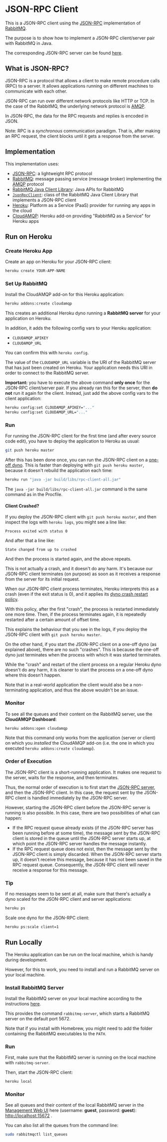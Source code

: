 # JSON-RPC Client

This is a JSON-RPC client using the [JSON-RPC](http://www.jsonrpc.org/) implementation of [RabbitMQ](http://www.rabbitmq.com/).

The purpose is to show how to implement a JSON-RPC client/server pair with RabbitMQ in Java.

The corresponding JSON-RPC server can be found [here](https://github.com/weibeld/JSON-RPC-Server-Heroku).

## What is JSON-RPC?

JSON-RPC is a protocol that allows a client to make remote procedure calls (RPC) to a server. It allows applications running on different machines to communicate with each other.

JSON-RPC can run over different network protocols like HTTP or TCP. In the case of the RabbitMQ, the underlying network protocol is [AMQP](https://www.amqp.org/).

In JSON-RPC, the data for the RPC requests and replies is encoded in JSON.

Note: RPC is a *synchronous* communication paradigm. That is, after making an RPC request, the client blocks until it gets a response from the server.

## Implementation

This implementation uses:

- [JSON-RPC](http://www.jsonrpc.org/): a lightweight RPC protocol
- [RabbitMQ](http://www.rabbitmq.com/): message passing service (message broker) implementing the [AMQP](https://www.amqp.org/) protocol
- [RabbitMQ Java Client Library](http://www.rabbitmq.com/java-client.html): Java APIs for RabbitMQ
- [`JsonRpcClient`](http://www.rabbitmq.com/releases/rabbitmq-java-client/current-javadoc/com/rabbitmq/tools/jsonrpc/JsonRpcClient.html): class of the RabbitMQ Java Client Library that implements a JSON-RPC client
- [Heroku](http://heroku.com): Platform as a Service (PaaS) provider for running any apps in the cloud
- [CloudAMQP](https://elements.heroku.com/addons/cloudamqp): Heroku add-on providing "RabbitMQ as a Service" for Heroku apps

## Run on Heroku

### Create Heroku App

Create an app on Heroku for your JSON-RPC client:

~~~bash
heroku create YOUR-APP-NAME
~~~

### Set Up RabbitMQ

Install the CloudAMQP add-on for this Heroku application:

~~~bash
heroku addons:create cloudamqp
~~~

This creates an additional Heroku dyno running a **RabbitMQ server** for your application on Heroku.

In addition, it adds the following config vars to your Heroku application:

- `CLOUDAMQP_APIKEY`
- `CLOUDAMQP_URL`

You can confirm this with `heroku config`.

The value of the `CLOUDAMQP_URL` variable is the URI of the RabbitMQ server that has just been created on Heroku. Your application needs this URI in order to connect to the RabbitMQ server.

**Important:** you have to execute the above command **only once** for the JSON-RPC client/server pair. If you already ran this for the server, then **do not** run it again for the client. Instead, just add the above config vars to the client application:

~~~bash
heroku config:set CLOUDAMQP_APIKEY="..."
heroku config:set CLOUDAMQP_URL="..."
~~~

### Run

For running the JSON-RPC client for the first time (and after every source code edit), you have to deploy the application to Heroku as usual: 

~~~bash
git push heroku master
~~~

After this has been done once, you can run the JSON-RPC client on a [one-off dyno](https://devcenter.heroku.com/articles/one-off-dynos). This is faster than deploying with `git push heroku master`, because it doesn't rebuild the application each time:

~~~bash
heroku run "java -jar build/libs/rpc-client-all.jar"
~~~

The `java -jar build/libs/rpc-client-all.jar` command is the same command as in the Procfile.

#### Client Crashed?

If you deploy the JSON-RPC client with `git push heroku master`, and then inspect the logs with `heroku logs`, you might see a line like:

~~~
Process exited with status 0
~~~

And after that a line like:

~~~
State changed from up to crashed
~~~

And then the process is started again, and the above repeats.

This is not actually a crash, and it doesn't do any harm. It's because our JSON-RPC client terminates (on purpose) as soon as it receives a response from the server for its initial request.

When our JSON-RPC client process terminates, Heroku interprets this as a crash (even if the exit status is 0), and it applies its [dyno crash restart policy](https://devcenter.heroku.com/articles/dynos#dyno-crash-restart-policy).

With this policy, after the first "crash", the process is restarted immediately one more time. Then, if the process terminates again, it is repeatedly restarted after a certain amount of offset time.

This explains the behaviour that you see in the logs, if you deploy the JSON-RPC client with `git push heroku master`.

On the other hand, if you start the JSON-RPC client on a one-off dyno (as explained above), there are no such "crashes". This is because the one-off dyno just terminates when the process with which it was started terminates.

While the "crash" and restart of the client process on a regular Heroku dyno doesn't do any harm, it is cleaner to start the process on a one-off dyno where this doesn't happen.

Note that in a real-world application the client would also be a non-terminating application, and thus the above wouldn't be an issue.

### Monitor

To see all the queues and their content on the RabbitMQ server, use the **CloudAMQP Dashboard**:

~~~bash
heroku addons:open cloudamqp
~~~

Note that this command only works from the application (server or client) on which you *installed* the CloudAMQP add-on (i.e. the one in which you executed `heroku addons:create cloudamqp`).

### Order of Execution

The JSON-RPC client is a short-running application. It makes one request to the server, waits for the response, and then terminates. 

Thus, the normal order of execution is to first start the [JSON-RPC server](https://github.com/weibeld/JSON-RPC-Server-Heroku), and then the JSON-RPC client. In this case, the request sent by the JSON-RPC client is handled immediately by the JSON-RPC server.

However, starting the JSON-RPC client before the JSON-RPC server is running is also possible. In this case, there are two possibilities of what can happen:

- If the RPC request queue already exists (if the JSON-RPC server has been running before at some time), the message sent by the JSON-RPC client is stored in the queue until the JSON-RPC server starts up, at which point the JSON-RPC server handles the message instantly.
- If the RPC request queue does not exist, then the message sent by the JSON-RPC client is simply discarded. When the JSON-RPC server starts up, it doesn't receive this message, because it has not been saved in the RPC request queue. Consequently, the JSON-RPC client will never receive a response for this message.


### Tip

If no messages seem to be sent at all, make sure that there's actually a dyno scaled for the JSON-RPC client and server applications:

~~~bash
heroku ps
~~~~

Scale one dyno for the JSON-RPC client:

~~~bash
heroku ps:scale client=1
~~~

## Run Locally

The Heroku application can be run on the local machine, which is handy during development.

However, for this to work, you need to install and run a RabbitMQ server on your local machine.

### Install RabbitMQ Server

Install the RabbitMQ server on your local machine according to the instructions [here](http://www.rabbitmq.com/download.html).

This provides the command `rabbitmq-server`, which starts a RabbitMQ server on the default port 5672.

Note that if you install with Homebrew, you might need to add the folder containing the RabbitMQ executables to the `PATH`.

### Run

First, make sure that the RabbitMQ server is running on the local machine with `rabbitmq-server`.

Then, start the JSON-RPC client:

~~~bash
heroku local
~~~~

### Monitor

See all queues and their content of the local RabbitMQ server in the [Management Web UI](http://www.rabbitmq.com/management.html) here (username: **guest**, password: **guest**): <http://localhost:15672> .

You can also list all the queues from the command line:

~~~bash
sudo rabbitmqctl list_queues
~~~
